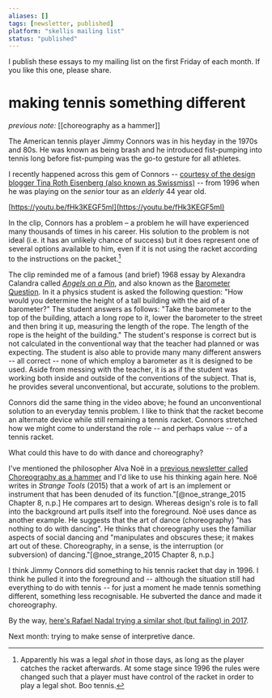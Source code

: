 ```yaml
---
aliases: []
tags: [newsletter, published]
platform: "skellis mailing list"
status: "published"
---
```


I publish these essays to my mailing list on the first Friday of each month. If you like this one, please share.

# making tennis something different

_previous note:_ [[choreography as a hammer]]

The American tennis player Jimmy Connors was in his heyday in the 1970s and 80s. He was known as being brash and he introduced fist-pumping into tennis long before fist-pumping was the go-to gesture for all athletes.

I recently happened across this gem of Connors -- [courtesy of the design blogger Tina Roth Eisenberg (also known as Swissmiss)](https://www.swiss-miss.com/2021/08/link-pack-96.html) -- from 1996 when he was playing on the _senior_ tour as an _elderly_ 44 year old.

[https://youtu.be/fHk3KEGF5mI](https://youtu.be/fHk3KEGF5mI)

In the clip, Connors has a problem – a problem he will have experienced many thousands of times in his career. His solution to the problem is not ideal (i.e. it has an unlikely chance of success) but it does represent one of several options available to him, even if it is not using the racket according to the instructions on the packet.[^legal]

The clip reminded me of a famous (and brief) 1968 essay by Alexandra Calandra called [_Angels on a Pin_](https://web.pa.msu.edu/people/raman/FunPhysics/Parable.htm), and also known as the [Barometer Question](https://en.wikipedia.org/wiki/Barometer_question). In it a physics student is asked the following question: "How would you determine the height of a tall building with the aid of a barometer?" The student answers as follows: "Take the barometer to the top of the building, attach a long rope to it, lower the barometer to the street and then bring it up, measuring the length of the rope. The length of the rope is the height of the building." The student's response is correct but is not calculated in the conventional way that the teacher had planned or was expecting. The student is also able to provide many many different answers -- all correct -- none of which employ a barometer as it is designed to be used. Aside from messing with the teacher, it is as if the student was working both inside and outside of the conventions of the subject. That is, he provides several unconventional, but accurate, solutions to the problem.

Connors did the same thing in the video above; he found an unconventional solution to an everyday tennis problem. I like to think that the racket become an alternate device while still remaining a tennis racket. Connors stretched how we might come to understand the role -- and perhaps value -- of a tennis racket.  

What could this have to do with dance and choreography? 

I've mentioned the philosopher Alva Noë in a [previous newsletter called Choreography as a hammer](https://mailchi.mp/533ec5858e5b/tdkyqsgow4-4771458) and I'd like to use his thinking again here. Noë writes in _Strange Tools_ (2015) that a work of art is an implement or instrument that has been denuded of its function."[@noe_strange_2015 Chapter 8, n.p.] He compares art to design. Whereas design's role is to fall into the background art pulls itself into the foreground. Noë uses dance as another example. He suggests that the art of dance (choreography) "has nothing to do with dancing". He thinks that choreography uses the familiar aspects of social dancing and "manipulates and obscures these; it makes art out of these. Choreography, in a sense, is the interruption (or subversion) of dancing."[@noe_strange_2015 Chapter 8, n.p.]

I think Jimmy Connors did something to his tennis racket that day in 1996. I think he pulled it into the foreground and -- although the situation still had everything to do with tennis -- for just a moment he made tennis something different, something less recognisable. He subverted the dance and made it choreography.

By the way, [here's Rafael Nadal trying a similar shot (but failing) in 2017](https://youtu.be/5CQIqXsiyK4).
      
[^legal]: Apparently his was a legal _shot_ in those days, as long as the player catches the racket afterwards. At some stage since 1996 the rules were changed such that a player must have control of the racket in order to play a legal shot. Boo tennis.

Next month: trying to make sense of interpretive dance. 